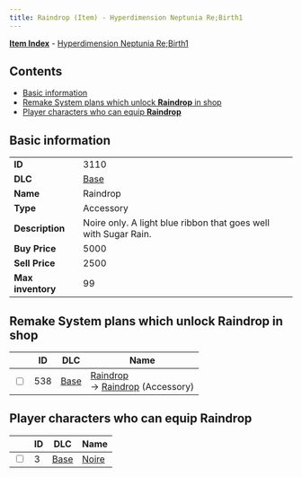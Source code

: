 ```yaml
---
title: Raindrop (Item) - Hyperdimension Neptunia Re;Birth1
---
```


[**Item Index**](/neptunia/rb1/item/index.html) - [Hyperdimension Neptunia Re;Birth1](/neptunia/rb1)

## Contents

- [Basic information](#basic-information)
- [Remake System plans which unlock **Raindrop** in shop](#remake-system-plans-which-unlock-raindrop-in-shop)
- [Player characters who can equip **Raindrop**](#player-characters-who-can-equip-raindrop)
## Basic information

|   |   |
| -- | -- |
| **ID** | 3110 |
| **DLC** | [Base](/neptunia/rb1/dlc/1-base.html) |
| **Name** | Raindrop |
| **Type** | Accessory |
| **Description** | Noire only. A light blue ribbon that goes well with Sugar Rain. |
| **Buy Price** | 5000 |
| **Sell Price** | 2500 |
| **Max inventory** | 99 |


## Remake System plans which unlock **Raindrop** in shop

|    | ID | DLC | Name |
| -- | -- | --- | ---- |
| <input type="checkbox" id="rb1-remake-1-538" class="trackbox" /> | 538 | [Base](/neptunia/rb1/dlc/1-base.html) | [Raindrop](/neptunia/rb1/remake/1-538-raindrop.html)<br /> → [Raindrop](/neptunia/rb1/item/1-3110-raindrop.html) (Accessory) |


## Player characters who can equip **Raindrop**

|    | ID | DLC | Name |
| -- | -- | --- | ---- |
| <input type="checkbox" id="rb1-player-1-3" class="trackbox" /> | 3 | [Base](/neptunia/rb1/dlc/1-base.html) | [Noire](/neptunia/rb1/player/1-3-noire.html) |
